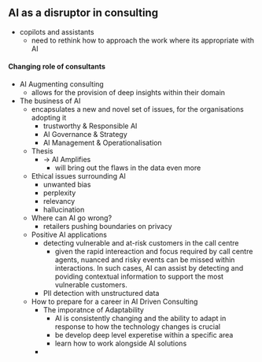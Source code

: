 ## AI as a disruptor in consulting
- copilots and assistants
	- need to rethink how to approach the work where its appropriate with AI
#### Changing role of consultants
- AI Augmenting consulting
	- allows for the provision of deep insights within their domain
- The business of AI
	- encapsulates a new and novel set of issues, for the organisations adopting it
		- trustworthy & Responsible AI
		- AI Governance & Strategy
		- AI Management & Operationalisation
	- Thesis 
		- -> AI Amplifies
			- will bring out the flaws in the data even more
	- Ethical issues surrounding AI
		- unwanted bias
		- perplexity
		- relevancy
		- hallucination
	- Where can AI go wrong?
		- retailers pushing boundaries on privacy
	- Positive AI applications
		- detecting vulnerable and at-risk customers in the call centre
			- given the rapid intereaction and focus required by call centre agents, nuanced and risky events can be missed within interactions. In such cases, AI can assist by detecting and poviding contextual information to support the most vulnerable customers.
		- PII detection with unstructured data
	- How to prepare for a career in AI Driven Consulting
		- The imporatnce of Adaptability
			- AI is consistently changing and the ability to adapt in response to how the technology changes is crucial
			- be develop deep level experetise within a specific area
			- learn how to work alongside AI solutions
		- 